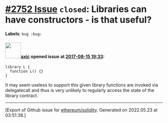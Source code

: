 # [\#2752 Issue](https://github.com/ethereum/solidity/issues/2752) `closed`: Libraries can have constructors - is that useful?
**Labels**: `bug :bug:`


#### <img src="https://avatars.githubusercontent.com/u/20340?v=4" width="50">[axic](https://github.com/axic) opened issue at [2017-08-15 19:33](https://github.com/ethereum/solidity/issues/2752):

```
library L {
  function L() {}
}
```

It may seem useless to support this given library functions are invoked via delegatecall and thus is very unlikely to regularly access the state of the library contract.




-------------------------------------------------------------------------------



[Export of Github issue for [ethereum/solidity](https://github.com/ethereum/solidity). Generated on 2022.05.23 at 03:51:38.]
